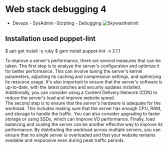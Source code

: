 # Web stack debugging 4
- Devops   - SysAdmin   -Scrpting   - Debugging
![Skywasthelimit](https://s3.amazonaws.com/intranet-projects-files/holbertonschool-sysadmin_devops/313/frdkCrb.jpg)

## Installation used puppet-lint
$ apt-get install -y ruby
$ gem install puppet-lint -v 2.1.1

To improve a server's performance, there are several measures that can be taken. The first step is to analyze the server's configuration and optimize it for better performance. This can involve tuning the server's kernel parameters, adjusting its caching and compression settings, and optimizing its resource usage. It's also important to ensure that the server's software is up-to-date, with the latest patches and security updates installed. Additionally, you can consider using a Content Delivery Network (CDN) to reduce the server's load and improve website speed.   
The second step is to ensure that the server's hardware is adequate for the workload. This includes making sure that the server has enough CPU, RAM, and storage to handle the traffic. You can also consider upgrading to faster storage or using SSDs, which can improve I/O performance. Finally, load balancing and scaling the server can be another effective way to improve its performance. By distributing the workload across multiple servers, you can ensure that no single server is overloaded and that your website remains available and responsive even during peak traffic periods.
